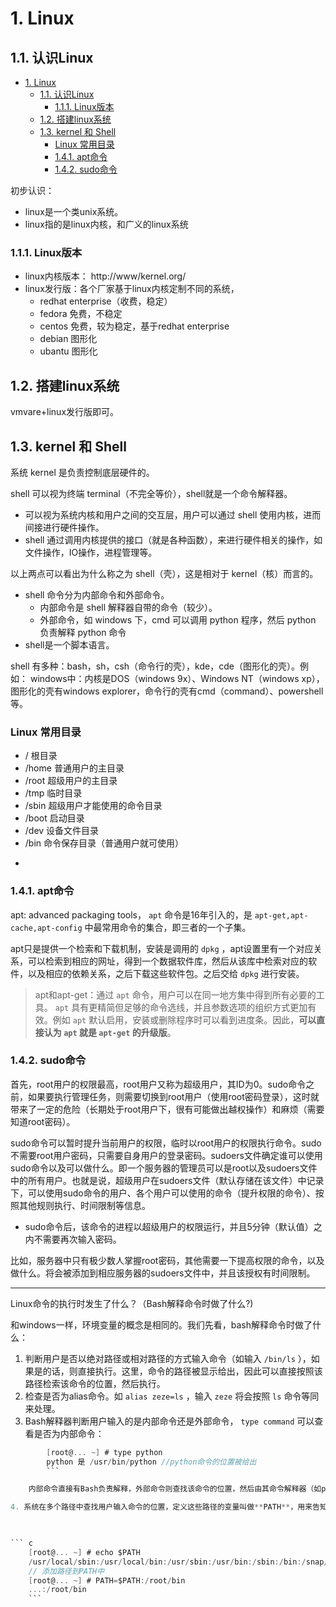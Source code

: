 <a id="markdown-1-linux" name="1-linux"></a>

# 1. Linux

<a id="markdown-11-认识linux" name="11-认识linux"></a>

## 1.1. 认识Linux

<!-- TOC -->

* [1. Linux](#1-linux)
    - [1.1. 认识Linux](#11-认识linux)
        - [1.1.1. Linux版本](#111-linux版本)
    - [1.2. 搭建linux系统](#12-搭建linux系统)
    - [1.3. kernel 和 Shell](#13-kernel-和-shell)
        - [Linux 常用目录](#linux-常用目录)
        - [1.4.1. apt命令](#141-apt命令)
        - [1.4.2. sudo命令](#142-sudo命令)

<!-- /TOC -->
初步认识：

* linux是一个类unix系统。
* linux指的是linux内核，和广义的linux系统

<a id="markdown-111-linux版本" name="111-linux版本"></a>

### 1.1.1. Linux版本

* linux内核版本： http://www/kernel.org/
* linux发行版：各个厂家基于linux内核定制不同的系统，
    - redhat enterprise（收费，稳定）
    - fedora 免费，不稳定
    - centos 免费，较为稳定，基于redhat enterprise
    - debian 图形化
    - ubantu 图形化

<a id="markdown-12-搭建linux系统" name="12-搭建linux系统"></a>

## 1.2. 搭建linux系统

vmvare+linux发行版即可。

<a id="markdown-13-kernel-和-shell" name="13-kernel-和-shell"></a>

## 1.3. kernel 和 Shell

系统 kernel 是负责控制底层硬件的。

shell 可以视为终端 terminal（不完全等价），shell就是一个命令解释器。

* 可以视为系统内核和用户之间的交互层，用户可以通过 shell 使用内核，进而间接进行硬件操作。
* shell 通过调用内核提供的接口（就是各种函数），来进行硬件相关的操作，如文件操作，IO操作，进程管理等。

以上两点可以看出为什么称之为 shell（壳），这是相对于 kernel（核）而言的。

* shell 命令分为内部命令和外部命令。
    - 内部命令是 shell 解释器自带的命令（较少）。
    - 外部命令，如 windows 下，cmd 可以调用 python 程序，然后 python 负责解释 python 命令
* shell是一个脚本语言。

shell 有多种：bash，sh，csh（命令行的壳），kde，cde（图形化的壳）。例如：
windows中：内核是DOS（windows 9x）、Windows NT（windows xp），图形化的壳有windows explorer，命令行的壳有cmd（command）、powershell等。

<a id="markdown-linux-常用目录" name="linux-常用目录"></a>

### Linux 常用目录

* / 根目录
* /home 普通用户的主目录
* /root 超级用户的主目录
* /tmp 临时目录
* /sbin 超级用户才能使用的命令目录
* /boot 启动目录
* /dev 设备文件目录
* /bin 命令保存目录（普通用户就可使用）

- 

<a id="markdown-141-apt命令" name="141-apt命令"></a>

### 1.4.1. apt命令

apt: advanced packaging tools， `apt` 命令是16年引入的，是 `apt-get,apt-cache,apt-config` 中最常用命令的集合，即三者的一个子集。

apt只是提供一个检索和下载机制，安装是调用的 `dpkg` ，apt设置里有一个对应关系，可以检索到相应的网址，得到一个数据软件库，然后从该库中检索对应的软件，以及相应的依赖关系，之后下载这些软件包。之后交给 `dpkg` 进行安装。

> apt和apt-get：通过 `apt` 命令，用户可以在同一地方集中得到所有必要的工具。 `apt` 具有更精简但足够的命令选线，并且参数选项的组织方式更加有效。例如 `apt` 默认启用，安装或删除程序时可以看到进度条。因此，**可以直接认为 `apt` 就是 `apt-get` 的升级版**。

<a id="markdown-142-sudo命令" name="142-sudo命令"></a>

### 1.4.2. sudo命令

首先，root用户的权限最高，root用户又称为超级用户，其ID为0。sudo命令之前，如果要执行管理任务，则需要切换到root用户（使用root密码登录），这时就带来了一定的危险（长期处于root用户下，很有可能做出越权操作）和麻烦（需要知道root密码）。

sudo命令可以暂时提升当前用户的权限，临时以root用户的权限执行命令。sudo不需要root用户密码，只需要自身用户的登录密码。sudoers文件确定谁可以使用sudo命令以及可以做什么。即一个服务器的管理员可以是root以及sudoers文件中的所有用户。也就是说，超级用户在sudoers文件（默认存储在该文件）中记录下，可以使用sudo命令的用户、各个用户可以使用的命令（提升权限的命令）、按照其他规则执行、时间限制等信息。

* sudo命令后，该命令的进程以超级用户的权限运行，并且5分钟（默认值）之内不需要再次输入密码。

比如，服务器中只有极少数人掌握root密码，其他需要一下提高权限的命令，以及做什么。将会被添加到相应服务器的sudoers文件中，并且该授权有时间限制。

--- 

Linux命令的执行时发生了什么？（Bash解释命令时做了什么?)

和windows一样，环境变量的概念是相同的。我们先看，bash解释命令时做了什么：

1. 判断用户是否以绝对路径或相对路径的方式输入命令（如输入 `/bin/ls` ），如果是的话，则直接执行。这里，命令的路径被显示给出，因此可以直接按照该路径检索该命令的位置，然后执行。
2. 检查是否为alias命令。如 `alias zeze=ls` ，输入 `zeze` 将会按照 `ls` 命令等同来处理。
3. Bash解释器判断用户输入的是内部命令还是外部命令， `type command` 可以查看是否为内部命令：

        

``` c
        [root@... ~] # type python
        python 是 /usr/bin/python //python命令的位置被给出 
        ```

    内部命令直接有Bash负责解释，外部命令则查找该命令的位置，然后由其命令解释器（如python解释器）负责解释执行。

4. 系统在多个路径中查找用户输入命令的位置，定义这些路径的变量叫做**PATH**，用来告知Bash解释器，可能用来存放命令的位置，然后逐个在这些路径中查找。

    

``` c
    [root@... ~] # echo $PATH
    /usr/local/sbin:/usr/local/bin:/usr/sbin:/usr/bin:/sbin:/bin:/snap/bin
    // 添加路径到PATH中
    [root@... ~] # PATH=$PATH:/root/bin
    ...:/root/bin
    ```
